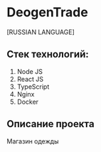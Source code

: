 # DeogenTrade

[RUSSIAN LANGUAGE]

## Стек технологий:

1) Node JS
2) React JS
3) TypeScript
4) Nginx
5) Docker

## Описание проекта

Магазин одежды
